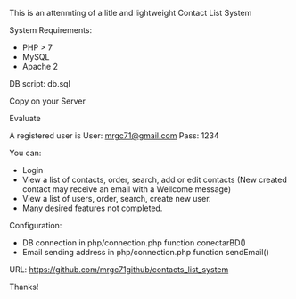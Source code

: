 This is an attenmting of a litle and lightweight Contact List System

System Requirements:
- PHP > 7
- MySQL
- Apache 2

DB script: db.sql

Copy on your Server

Evaluate

A registered user is 
	User: mrgc71@gmail.com
	Pass: 1234


You can:
- Login
- View a list of contacts, order, search, add or edit contacts (New created contact may receive an email with a Wellcome message)
- View a list of users, order, search, create new user.
- Many desired features not completed.



Configuration:
- DB connection in php/connection.php function conectarBD()
- Email sending address in php/connection.php function sendEmail()

URL: https://github.com/mrgc71github/contacts_list_system


Thanks!